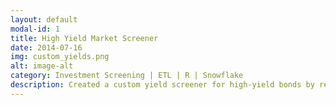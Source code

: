 ```yaml
---
layout: default
modal-id: 1
title: High Yield Market Screener
date: 2014-07-16
img: custom_yields.png
alt: image-alt
category: Investment Screening | ETL | R | Snowflake
description: Created a custom yield screener for high-yield bonds by recalculating target yields based on custom exit dates. This was used by an investment group for idea generation by understanding the total return to refinancing vs. YTM or YTW shown in the static index. This gives an advantage in the market when screening for new ideas. 
---
```

